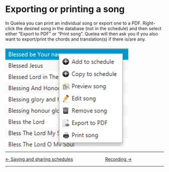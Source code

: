 # Exporting or printing a song

In Quelea you can print an individual song or export one to a PDF.
Right-click the desired song in the database (not in the schedule) and
then select either “Export to PDF” or “Print song”. Quelea will then ask
you if you also want to export/print the chords and translation(s) if
there is/are any.

![](Songs_options.png)

-----



[← Saving and sharing
schedules](Saving_and_sharing_schedules "Saving and sharing schedules")
&nbsp;&nbsp;&nbsp;&nbsp;&nbsp;&nbsp;&nbsp;&nbsp;&nbsp;&nbsp;&nbsp;&nbsp;&nbsp;&nbsp;&nbsp;&nbsp;&nbsp;&nbsp;&nbsp;&nbsp;&nbsp;&nbsp;&nbsp;&nbsp; [Recording →](Recording "Recording")

---
